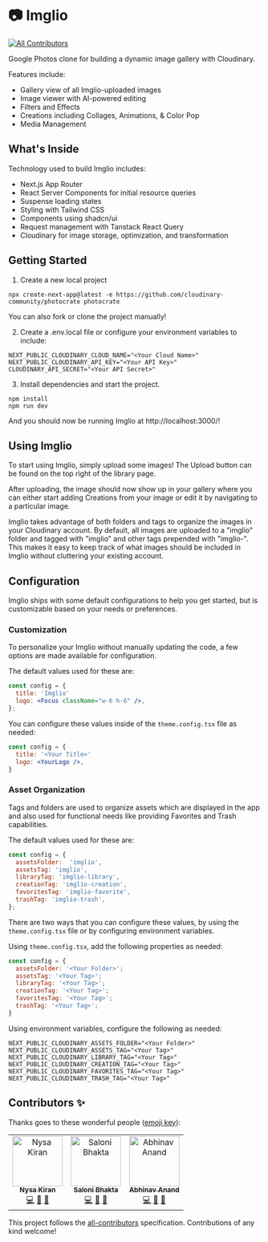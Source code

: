 # 📷 Imglio
<!-- ALL-CONTRIBUTORS-BADGE:START - Do not remove or modify this section -->
[![All Contributors](https://img.shields.io/badge/all_contributors-3-orange.svg?style=flat-square)](#contributors-)
<!-- ALL-CONTRIBUTORS-BADGE:END -->

Google Photos clone for building a dynamic image gallery with Cloudinary.

Features include:
* Gallery view of all Imglio-uploaded images
* Image viewer with AI-powered editing
* Filters and Effects
* Creations including Collages, Animations, & Color Pop
* Media Management

## What's Inside

Technology used to build Imglio includes:

* Next.js App Router
* React Server Components for initial resource queries
* Suspense loading states
* Styling with Tailwind CSS
* Components using shadcn/ui
* Request management with Tanstack React Query
* Cloudinary for image storage, optimization, and transformation

## Getting Started

1. Create a new local project

```
npx create-next-app@latest -e https://github.com/cloudinary-community/photocrate photocrate
```

You can also fork or clone the project manually!

2. Create a .env.local file or configure your environment variables to include:

```
NEXT_PUBLIC_CLOUDINARY_CLOUD_NAME="<Your Cloud Name>"
NEXT_PUBLIC_CLOUDINARY_API_KEY="<Your API Key>"
CLOUDINARY_API_SECRET="<Your API Secret>"
```

3. Install dependencies and start the project.

```
npm install
npm run dev
```

And you should now be running Imglio at http://localhost:3000/!

## Using Imglio

To start using Imglio, simply upload some images! The Upload button can be found on the top right of the library page.

After uploading, the image should now show up in your gallery where you can either start adding Creations from your image or edit it by navigating to a particular image.

Imglio takes advantage of both folders and tags to organize the images in your Cloudinary account. By default, all images are uploaded to a "imglio" folder and tagged with "imglio" and other tags prepended with "imglio-". This makes it easy to keep track of what images should be included in Imglio without cluttering your existing account. 

## Configuration

Imglio ships with some default configurations to help you get started, but is
customizable based on your needs or preferences.

### Customization

To personalize your Imglio without manually updating the code, a few options
are made available for configuration.

The default values used for these are:

```jsx
const config = {
  title: 'Imglio'
  logo: <Focus className="w-6 h-6" />,
};
```

You can configure these values inside of the `theme.config.tsx` file as needed:

```jsx
const config = {
  title: '<Your Title>'
  logo: <YourLogo />,
}
```

### Asset Organization

Tags and folders are used to organize assets which are displayed in the app and
also used for functional needs like providing Favorites and Trash capabilities.

The default values used for these are:

```jsx
const config = {
  assetsFolder:  'imglio',
  assetsTag: 'imglio',
  libraryTag: 'imglio-library',
  creationTag: 'imglio-creation',
  favoritesTag: 'imglio-favorite',
  trashTag: 'imglio-trash',
};
```

There are two ways that you can configure these values, by using the `theme.config.tsx` file
or by configuring environment variables.

Using `theme.config.tsx`, add the following properties as needed:

```jsx
const config = {
  assetsFolder: '<Your Folder>';
  assetsTag: '<Your Tag>';
  libraryTag: '<Your Tag>';
  creationTag: '<Your Tag>';
  favoritesTag: '<Your Tag>';
  trashTag: '<Your Tag>';
}
```

Using environment variables, configure the following as needed:

```shell
NEXT_PUBLIC_CLOUDINARY_ASSETS_FOLDER="<Your Folder>"
NEXT_PUBLIC_CLOUDINARY_ASSETS_TAG="<Your Tag>"
NEXT_PUBLIC_CLOUDINARY_LIBRARY_TAG="<Your Tag>"
NEXT_PUBLIC_CLOUDINARY_CREATION_TAG="<Your Tag>"
NEXT_PUBLIC_CLOUDINARY_FAVORITES_TAG="<Your Tag>"
NEXT_PUBLIC_CLOUDINARY_TRASH_TAG="<Your Tag>"
```

## Contributors ✨

Thanks goes to these wonderful people ([emoji key](https://allcontributors.org/docs/en/emoji-key)):

<!-- ALL-CONTRIBUTORS-LIST:START - Do not remove or modify this section -->
<!-- prettier-ignore-start -->
<!-- markdownlint-disable -->
<table>
  <tbody>
    <tr>
      <td align="center" valign="top" width="33.33%"><a href="https://github.com/nysakiran"><img src="https://avatars.githubusercontent.com/u/placeholder?v=4?s=100" width="100px;" alt="Nysa Kiran"/><br /><sub><b>Nysa Kiran</b></sub></a><br /><a href="https://github.com/cloudinary-community/photocrate/commits?author=nysakiran" title="Code">💻</a> <a href="https://github.com/cloudinary-community/photocrate/commits?author=nysakiran" title="Documentation">📖</a> <a href="https://github.com/cloudinary-community/photocrate/commits?author=nysakiran" title="Design">🎨</a></td>
      <td align="center" valign="top" width="33.33%"><a href="https://github.com/salonibhakta"><img src="https://avatars.githubusercontent.com/u/placeholder?v=4?s=100" width="100px;" alt="Saloni Bhakta"/><br /><sub><b>Saloni Bhakta</b></sub></a><br /><a href="https://github.com/cloudinary-community/photocrate/commits?author=salonibhakta" title="Code">💻</a> <a href="https://github.com/cloudinary-community/photocrate/commits?author=salonibhakta" title="Documentation">📖</a> <a href="https://github.com/cloudinary-community/photocrate/commits?author=salonibhakta" title="Design">🎨</a></td>
      <td align="center" valign="top" width="33.33%"><a href="https://github.com/abhinavanand"><img src="https://avatars.githubusercontent.com/u/placeholder?v=4?s=100" width="100px;" alt="Abhinav Anand"/><br /><sub><b>Abhinav Anand</b></sub></a><br /><a href="https://github.com/cloudinary-community/photocrate/commits?author=abhinavanand" title="Code">💻</a> <a href="https://github.com/cloudinary-community/photocrate/commits?author=abhinavanand" title="Documentation">📖</a> <a href="https://github.com/cloudinary-community/photocrate/commits?author=abhinavanand" title="Design">🎨</a></td>
    </tr>
  </tbody>
</table>

<!-- markdownlint-restore -->
<!-- prettier-ignore-end -->

<!-- ALL-CONTRIBUTORS-LIST:END -->

This project follows the [all-contributors](https://github.com/all-contributors/all-contributors) specification. Contributions of any kind welcome!
